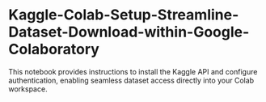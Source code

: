 # Kaggle-Colab-Setup-Streamline-Dataset-Download-within-Google-Colaboratory
This notebook provides instructions to install the Kaggle API and configure authentication, enabling seamless dataset access directly into your Colab workspace.
